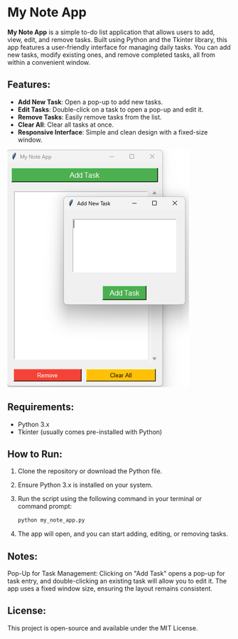 # My Note App

**My Note App** is a simple to-do list application that allows users to add, view, edit, and remove tasks. Built using Python and the Tkinter library, this app features a user-friendly interface for managing daily tasks. You can add new tasks, modify existing ones, and remove completed tasks, all from within a convenient window.

## Features:
- **Add New Task**: Open a pop-up to add new tasks.
- **Edit Tasks**: Double-click on a task to open a pop-up and edit it.
- **Remove Tasks**: Easily remove tasks from the list.
- **Clear All**: Clear all tasks at once.
- **Responsive Interface**: Simple and clean design with a fixed-size window.

![Screenshot](Screenshot.png)

## Requirements:
- Python 3.x
- Tkinter (usually comes pre-installed with Python)

## How to Run:
1. Clone the repository or download the Python file.
2. Ensure Python 3.x is installed on your system.
3. Run the script using the following command in your terminal or command prompt:

   ```bash
   python my_note_app.py
4. The app will open, and you can start adding, editing, or removing tasks.

## Notes:
Pop-Up for Task Management: Clicking on "Add Task" opens a pop-up for task entry, and double-clicking an existing task will allow you to edit it.
The app uses a fixed window size, ensuring the layout remains consistent.

## License:
This project is open-source and available under the MIT License.
